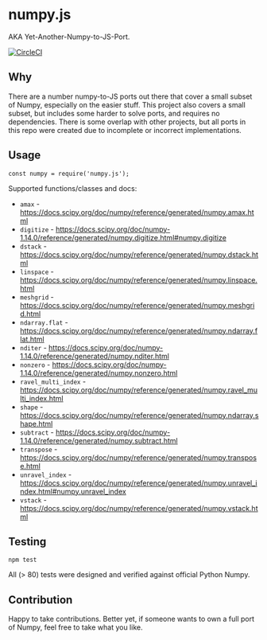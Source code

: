 # numpy.js

AKA Yet-Another-Numpy-to-JS-Port.

[![CircleCI](https://circleci.com/gh/asilvas/numpy.js.svg?style=svg)](https://circleci.com/gh/asilvas/numpy.js)


## Why

There are a number numpy-to-JS ports out there that cover a small subset of Numpy, especially on the easier stuff.
This project also covers a small subset, but includes some harder to solve ports, and requires no dependencies.
There is some overlap with other projects, but all ports in this repo were created due to incomplete or incorrect
implementations.


## Usage

```
const numpy = require('numpy.js');
```

Supported functions/classes and docs:

* `amax` - https://docs.scipy.org/doc/numpy/reference/generated/numpy.amax.html
* `digitize` - https://docs.scipy.org/doc/numpy-1.14.0/reference/generated/numpy.digitize.html#numpy.digitize
* `dstack` - https://docs.scipy.org/doc/numpy/reference/generated/numpy.dstack.html
* `linspace` - https://docs.scipy.org/doc/numpy/reference/generated/numpy.linspace.html
* `meshgrid` - https://docs.scipy.org/doc/numpy/reference/generated/numpy.meshgrid.html
* `ndarray.flat` - https://docs.scipy.org/doc/numpy/reference/generated/numpy.ndarray.flat.html
* `nditer` - https://docs.scipy.org/doc/numpy-1.14.0/reference/generated/numpy.nditer.html
* `nonzero` - https://docs.scipy.org/doc/numpy-1.14.0/reference/generated/numpy.nonzero.html
* `ravel_multi_index` - https://docs.scipy.org/doc/numpy/reference/generated/numpy.ravel_multi_index.html
* `shape` - https://docs.scipy.org/doc/numpy/reference/generated/numpy.ndarray.shape.html
* `subtract` - https://docs.scipy.org/doc/numpy-1.14.0/reference/generated/numpy.subtract.html
* `transpose` - https://docs.scipy.org/doc/numpy/reference/generated/numpy.transpose.html
* `unravel_index` - https://docs.scipy.org/doc/numpy/reference/generated/numpy.unravel_index.html#numpy.unravel_index
* `vstack` - https://docs.scipy.org/doc/numpy/reference/generated/numpy.vstack.html


## Testing

```
npm test
```

All (> 80) tests were designed and verified against official Python Numpy.


## Contribution

Happy to take contributions. Better yet, if someone wants to own a full port of Numpy, feel free to take what you like.
